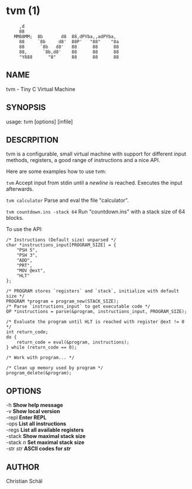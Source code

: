 # tvm (1)

```
     ,d                                      
     88                                      
   MM88MM;  8b       d8  88,dPYba,,adPYba,   
     88     `8b     d8'  88P'   "88"    "8a  
     88      `8b   d8'   88      88      88  
     88,      `8b,d8'    88      88      88  
     "Y888      "8"      88      88      88  
```

## NAME
tvm - Tiny C Virtual Machine

## SYNOPSIS
usage: tvm [options] [infile]

## DESCRPITION
tvm is a configurable, small virtual machine with support for different input methods, registers, a good range of instructions and a nice API.

Here are some examples how to use tvm:

`tvm`
  Accept input from stdin until a *newline* is reached. Executes the input afterwards.

`tvm calculator`
  Parse and eval the file "calculator".

`tvm countdown.ins -stack 64`
  Run "countdown.ins" with a stack size of 64 blocks.

To use the API:
    
	/* Instructions (Default size) unparsed */
	char *instructions_input[PROGRAM_SIZE] = {
		"PSH 5",
		"PSH 3",
		"ADD",
		"PRT",
		"MOV @ext",
		"HLT"
	};
	
	/* PROGRAM stores `registers` and `stack`, initialize with default size */
	PROGRAM *program = program_new(STACK_SIZE);
	/* Parse `instructions_input` to get executable code */
	OP *instructions = parse(&program, instructions_input, PROGRAM_SIZE);
	
	/* Evaluate the program until HLT is reached with register @ext != 0 */
	int return_code;
	do {
		return_code = eval(&program, instructions);
	} while (return_code == 0);
	
	/* Work with program... */
	
	/* Clean up memory used by program */
	program_delete(&program);

## OPTIONS
-h			**Show help message**  
-v			**Show local version**  
-repl		**Enter REPL**  
-ops		**List all instructions**  
-regs		**List all available registers**  
-stack		**Show maximal stack size**  
-stack *n*	**Set maximal stack size**  
-str *str*  **ASCII codes for *str***

## AUTHOR
Christian Schäl
